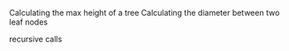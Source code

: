 Calculating the max height of a tree
Calculating the diameter between two leaf nodes

recursive calls
